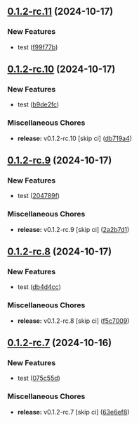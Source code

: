 ## [0.1.2-rc.11](https://github.com/KingTimer12/MYK-Desktop/compare/v0.1.2-rc.10...v0.1.2-rc.11) (2024-10-17)


### New Features

* test ([f99f77b](https://github.com/KingTimer12/MYK-Desktop/commit/f99f77b5a0d4fddafb6b69fb621bbdcf1a7f25bd))

## [0.1.2-rc.10](https://github.com/KingTimer12/MYK-Desktop/compare/v0.1.2-rc.9...v0.1.2-rc.10) (2024-10-17)


### New Features

* test ([b9de2fc](https://github.com/KingTimer12/MYK-Desktop/commit/b9de2fcf8dddb073157b1e7d7fad7a964cc71b06))


### Miscellaneous Chores

* **release:** v0.1.2-rc.10 [skip ci] ([db719a4](https://github.com/KingTimer12/MYK-Desktop/commit/db719a4eeb11c81fdad1a97df37ddea7840fc2b3))

## [0.1.2-rc.9](https://github.com/KingTimer12/MYK-Desktop/compare/v0.1.2-rc.8...v0.1.2-rc.9) (2024-10-17)


### New Features

* test ([204789f](https://github.com/KingTimer12/MYK-Desktop/commit/204789fb21f973c7dd744712d7fac8fd92d98109))


### Miscellaneous Chores

* **release:** v0.1.2-rc.9 [skip ci] ([2a2b7d1](https://github.com/KingTimer12/MYK-Desktop/commit/2a2b7d1aed36cb185705b0ee4bdb2298d8f0662b))

## [0.1.2-rc.8](https://github.com/KingTimer12/MYK-Desktop/compare/v0.1.2-rc.7...v0.1.2-rc.8) (2024-10-17)


### New Features

* test ([db4d4cc](https://github.com/KingTimer12/MYK-Desktop/commit/db4d4cc55fc817707f4d78daad12ef2dae10f0af))


### Miscellaneous Chores

* **release:** v0.1.2-rc.8 [skip ci] ([f5c7009](https://github.com/KingTimer12/MYK-Desktop/commit/f5c7009b42d44380676fbb04a9e73d213b66a377))

## [0.1.2-rc.7](https://github.com/KingTimer12/MYK-Desktop/compare/v0.1.2-rc.6...v0.1.2-rc.7) (2024-10-16)


### New Features

* test ([075c55d](https://github.com/KingTimer12/MYK-Desktop/commit/075c55d1efe541f3d995c037a0c69d2e3182bf12))


### Miscellaneous Chores

* **release:** v0.1.2-rc.7 [skip ci] ([63e6ef8](https://github.com/KingTimer12/MYK-Desktop/commit/63e6ef8fa57bbecc135e3d08fd65bd422d0ca363))

